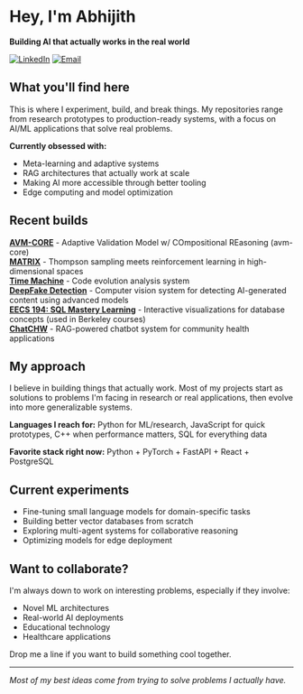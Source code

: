 # Hey, I'm Abhijith

**Building AI that actually works in the real world**

[![LinkedIn](https://img.shields.io/badge/LinkedIn-0077B5?style=for-the-badge&logo=linkedin&logoColor=white)](https://linkedin.com/in/a-v-m-/)
[![Email](https://img.shields.io/badge/Email-D14836?style=for-the-badge&logo=gmail&logoColor=white)](mailto:mabhi02@berkeley.edu)

## What you'll find here

This is where I experiment, build, and break things. My repositories range from research prototypes to production-ready systems, with a focus on AI/ML applications that solve real problems.

**Currently obsessed with:**
- Meta-learning and adaptive systems
- RAG architectures that actually work at scale
- Making AI more accessible through better tooling
- Edge computing and model optimization

## Recent builds

**[AVM-CORE](https://github.com/mabhi02/avm-core)** - Adaptive Validation Model w/ COmpositional REasoning (avm-core)  
**[MATRIX](https://github.com/mabhi02/MATRIX)** - Thompson sampling meets reinforcement learning in high-dimensional spaces  
**[Time Machine](https://github.com/The-Time-Machine1/main)** - Code evolution analysis system  
**[DeepFake Detection](https://github.com/mabhi02/Info290T-Deepfake-Detection)** - Computer vision system for detecting AI-generated content using advanced models  
**[EECS 194: SQL Mastery Learning](https://drive.google.com/file/d/1ODbg4BxziHaXQ7azmzGDbWcj5BsBqXPX/view?usp=sharing)** - Interactive visualizations for database concepts (used in Berkeley courses)  
**[ChatCHW](https://github.com/mabhi02/ChatCHW)** - RAG-powered chatbot system for community health applications

## My approach

I believe in building things that actually work. Most of my projects start as solutions to problems I'm facing in research or real applications, then evolve into more generalizable systems.

**Languages I reach for:** Python for ML/research, JavaScript for quick prototypes, C++ when performance matters, SQL for everything data

**Favorite stack right now:** Python + PyTorch + FastAPI + React + PostgreSQL

## Current experiments

- Fine-tuning small language models for domain-specific tasks
- Building better vector databases from scratch
- Exploring multi-agent systems for collaborative reasoning
- Optimizing models for edge deployment

## Want to collaborate?

I'm always down to work on interesting problems, especially if they involve:
- Novel ML architectures
- Real-world AI deployments
- Educational technology
- Healthcare applications

Drop me a line if you want to build something cool together.

---

*Most of my best ideas come from trying to solve problems I actually have.*
